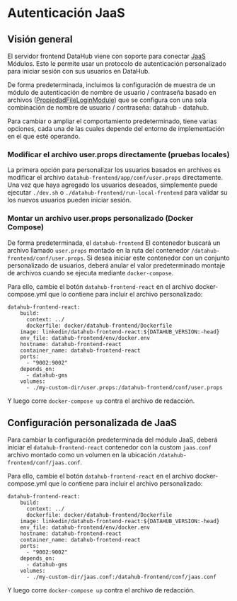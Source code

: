 # Autenticación JaaS

## Visión general

El servidor frontend DataHub viene con soporte para conectar [JaaS](https://docs.oracle.com/javase/7/docs/technotes/guides/security/jaas/JAASRefGuide.html) Módulos.
Esto le permite usar un protocolo de autenticación personalizado para iniciar sesión con sus usuarios en DataHub.

De forma predeterminada, incluimos la configuración de muestra de un módulo de autenticación de nombre de usuario / contraseña basado en archivos ([PropiedadFileLoginModule](http://archive.eclipse.org/jetty/8.0.0.M3/apidocs/org/eclipse/jetty/plus/jaas/spi/PropertyFileLoginModule.html))
que se configura con una sola combinación de nombre de usuario / contraseña: datahub - datahub.

Para cambiar o ampliar el comportamiento predeterminado, tiene varias opciones, cada una de las cuales depende del entorno de implementación en el que esté operando.

### Modificar el archivo user.props directamente (pruebas locales)

La primera opción para personalizar los usuarios basados en archivos es modificar el archivo `datahub-frontend/app/conf/user.props` directamente.
Una vez que haya agregado los usuarios deseados, simplemente puede ejecutar `./dev.sh` o `./datahub-frontend/run-local-frontend` para validar su
los nuevos usuarios pueden iniciar sesión.

### Montar un archivo user.props personalizado (Docker Compose)

De forma predeterminada, el `datahub-frontend` El contenedor buscará un archivo llamado `user.props` montado en la ruta del contenedor
`/datahub-frontend/conf/user.props`. Si desea iniciar este contenedor con un conjunto personalizado de usuarios, deberá anular el valor predeterminado
montaje de archivos cuando se ejecuta mediante `docker-compose`.

Para ello, cambie el botón `datahub-frontend-react` en el archivo docker-compose.yml que lo contiene para incluir el archivo personalizado:

    datahub-frontend-react:
        build:
          context: ../
          dockerfile: docker/datahub-frontend/Dockerfile
        image: linkedin/datahub-frontend-react:${DATAHUB_VERSION:-head}
        env_file: datahub-frontend/env/docker.env
        hostname: datahub-frontend-react
        container_name: datahub-frontend-react
        ports:
          - "9002:9002"
        depends_on:
          - datahub-gms
        volumes:
          - ./my-custom-dir/user.props:/datahub-frontend/conf/user.props

Y luego corre `docker-compose up` contra el archivo de redacción.

## Configuración personalizada de JaaS

Para cambiar la configuración predeterminada del módulo JaaS, deberá iniciar el `datahub-frontend-react` contenedor con la custom `jaas.conf` archivo montado como un volumen
en la ubicación `/datahub-frontend/conf/jaas.conf`.

Para ello, cambie el botón `datahub-frontend-react` en el archivo docker-compose.yml que lo contiene para incluir el archivo personalizado:

    datahub-frontend-react:
        build:
          context: ../
          dockerfile: docker/datahub-frontend/Dockerfile
        image: linkedin/datahub-frontend-react:${DATAHUB_VERSION:-head}
        env_file: datahub-frontend/env/docker.env
        hostname: datahub-frontend-react
        container_name: datahub-frontend-react
        ports:
          - "9002:9002"
        depends_on:
          - datahub-gms
        volumes:
          - ./my-custom-dir/jaas.conf:/datahub-frontend/conf/jaas.conf

Y luego corre `docker-compose up` contra el archivo de redacción.
